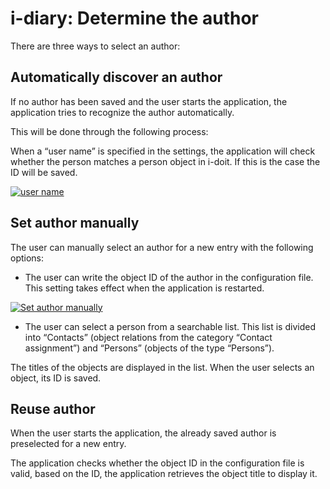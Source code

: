 # i-diary: Determine the author

There are three ways to select an author:

Automatically discover an author
--------------------------------

If no author has been saved and the user starts the application, the application tries to recognize the author automatically.

This will be done through the following process:

When a “user name” is specified in the settings, the application will check whether the person matches a person object in i-doit. If this is the case the ID will be saved.

[![user name](../../assets/images/en/i-doit-add-ons/i-diary/determine-the-author/1-dta.png)](../../assets/images/en/i-doit-add-ons/i-diary/determine-the-author/1-dta.png)

Set author manually
-------------------

The user can manually select an author for a new entry with the following options:

*   The user can write the object ID of the author in the configuration file. This setting takes effect when the application is restarted.

[![Set author manually](../../assets/images/en/i-doit-add-ons/i-diary/determine-the-author/2-dta.png)](../../assets/images/en/i-doit-add-ons/i-diary/determine-the-author/2-dta.png)

*   The user can select a person from a searchable list. This list is divided into “Contacts” (object relations from the category “Contact assignment”) and “Persons” (objects of the type “Persons”).

The titles of the objects are displayed in the list. When the user selects an object, its ID is saved.

Reuse author
------------

When the user starts the application, the already saved author is preselected for a new entry.

The application checks whether the object ID in the configuration file is valid, based on the ID, the application retrieves the object title to display it.
